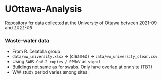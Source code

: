 # UOttawa-Analysis
Repository for data collected at the University of Ottawa between 2021-09 and 2022-05


### Waste-water data

- From R. Delatolla group
- `data/ww_university.xlsx` -> (cleaned) -> `data/ww_university_clean.csv`
- Using `SARS-CoV-2 copies / PPMoV` as `signal`
- Buildings not same as for swabs. Only have overlap at one site (TBT)
- WW study period varies among sites.
